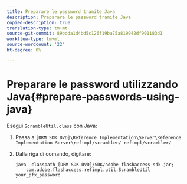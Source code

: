 ```yaml
---
title: Preparare le password tramite Java
description: Preparare le password tramite Java
copied-description: true
translation-type: tm+mt
source-git-commit: 89bdda1d4bd5c126f19ba75a819942df901183d1
workflow-type: tm+mt
source-wordcount: '22'
ht-degree: 0%

---
```



# Preparare le password utilizzando Java{#prepare-passwords-using-java}

Esegui `ScrambleUtil.class` con Java:

1. Passa a `[DRM SDK DVD]\Reference Implementation\Server\Reference Implementation Server\refimpl/scrambler/ refimpl/scrambler/`
1. Dalla riga di comando, digitare:

   ```
   java -classpath [DRM SDK DVD]/SDK/adobe-flashaccess-sdk.jar;  
       com.adobe.flashaccess.refimpl.util.ScrambleUtil your_pfx_password
   ```

